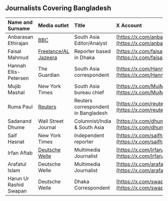 ## Journalists Covering Bangladesh 

| Name and Surname       | Media outlet                 | Title                               | X Account                                                    |
|:-----------------------|:-----------------------------|:------------------------------------|:-------------------------------------------------------------|
| Anbarasan Ethirajan    | [BBC](NULL)                  | South Asia Editor/Analyst           | [https://x.com/anbarasanethi](https://x.com/anbarasanethi)   |
| Faisal Mahmud          | [Freelance/AL Jazeera](NULL) | Reporter based in Dhaka             | [https://x.com/faisal_reports](https://x.com/faisal_reports) |
| Hannah Ellis-Petersen  | The Guardian                 | South Asia correspondent            | [https://x.com/HannahEP](https://x.com/HannahEP)             |
| Mujib Mashal           | New York Times               | South Asia bureau chief             | [https://x.com/MujMash](https://x.com/MujMash)               |
| Ruma Paul              | [Reuters](NULL)              | Reuters correspondent in Bangladesh | [https://x.com/reutersruma](https://x.com/reutersruma)       |
| Sadanand Dhume         | Wall Street Journal          | Columnist/India & South Asia        | [https://x.com/dhume](https://x.com/dhume)                   |
| Saif Hasnat            | New York Times               | Independent reporter                | [https://x.com/saifhasnat](https://x.com/saifhasnat)         |
| Irfan Aftab            | [Deutsche Welle](NULL)       | Multimedia Journalist               | [https://x.com/IrfanAftaab](https://x.com/IrfanAftaab)       |
| Arafatul Islam         | Deutsche Welle               | Multimedia Journalist               | [https://x.com/arafatul](https://x.com/arafatul)             |
| Harun Ur Rashid Swapan | Deutsche Welle               | Dhaka Correspondent                 | [https://x.com/swapansg](https://x.com/swapansg)             |
